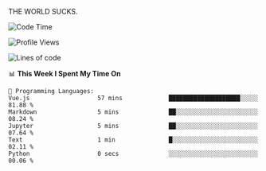 THE WORLD SUCKS.

<!--START_SECTION:waka-->
![Code Time](http://img.shields.io/badge/Code%20Time-1%2C047%20hrs%2017%20mins-blue)

![Profile Views](http://img.shields.io/badge/Profile%20Views-0-blue)

![Lines of code](https://img.shields.io/badge/From%20Hello%20World%20I%27ve%20Written-1.4%20million%20lines%20of%20code-blue)

📊 **This Week I Spent My Time On** 

```text
💬 Programming Languages: 
Vue.js                   57 mins             ████████████████████░░░░░   81.88 % 
Markdown                 5 mins              ██░░░░░░░░░░░░░░░░░░░░░░░   08.24 % 
Jupyter                  5 mins              ██░░░░░░░░░░░░░░░░░░░░░░░   07.64 % 
Text                     1 min               █░░░░░░░░░░░░░░░░░░░░░░░░   02.11 % 
Python                   0 secs              ░░░░░░░░░░░░░░░░░░░░░░░░░   00.06 % 
```


<!--END_SECTION:waka-->
